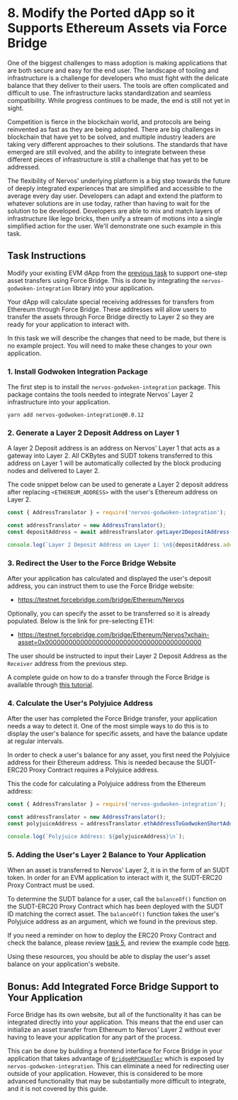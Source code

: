 # 8. Modify the Ported dApp so it Supports Ethereum Assets via Force Bridge

One of the biggest challenges to mass adoption is making applications that are both secure and easy for the end user. The landscape of tooling and infrastructure is a challenge for developers who must fight with the delicate balance that they deliver to their users. The tools are often complicated and difficult to use. The infrastructure lacks standardization and seamless compatibility. While progress continues to be made, the end is still not yet in sight.

Competition is fierce in the blockchain world, and protocols are being reinvented as fast as they are being adopted. There are big challenges in blockchain that have yet to be solved, and multiple industry leaders are taking very different approaches to their solutions. The standards that have emerged are still evolved, and the ability to integrate between these different pieces of infrastructure is still a challenge that has yet to be addressed.

The flexibility of Nervos' underlying platform is a big step towards the future of deeply integrated experiences that are simplified and accessible to the average every day user. Developers can adapt and extend the platform to whatever solutions are in use today, rather than having to wait for the solution to be developed. Developers are able to mix and match layers of infrastructure like lego bricks, then unify a stream of motions into a single simplified action for the user. We'll demonstrate one such example in this task.

## Task Instructions

Modify your existing EVM dApp from the [previous task](7.port.eth.dapp.md) to support one-step asset transfers using Force Bridge. This is done by integrating the `nervos-godwoken-integration` library into your application.

Your dApp will calculate special receiving addresses for transfers from Ethereum through Force Bridge. These addresses will allow users to transfer the assets through Force Bridge directly to Layer 2 so they are ready for your application to interact with.

In this task we will describe the changes that need to be made, but there is no example project. You will need to make these changes to your own application.

### 1. Install Godwoken Integration Package

The first step is to install the `nervos-godwoken-integration` package. This package contains the tools needed to integrate Nervos' Layer 2 infrastructure into your application.

```
yarn add nervos-godwoken-integration@0.0.12
```

### 2. Generate a Layer 2 Deposit Address on Layer 1

A layer 2 Deposit address is an address on Nervos' Layer 1 that acts as a gateway into Layer 2. All CKBytes and SUDT tokens transferred to this address on Layer 1 will be automatically collected by the block producing nodes and delivered to Layer 2.

The code snippet below can be used to generate a Layer 2 deposit address after replacing `<ETHEREUM_ADDRESS>` with the user's Ethereum address on Layer 2.

```js
const { AddressTranslator } = require('nervos-godwoken-integration');

const addressTranslator = new AddressTranslator();
const depositAddress = await addressTranslator.getLayer2DepositAddress(web3, <ETHEREUM_ADDRESS>);

console.log(`Layer 2 Deposit Address on Layer 1: \n${depositAddress.addressString}`);
```

### 3. Redirect the User to the Force Bridge Website

After your application has calculated and displayed the user's deposit address, you can instruct them to use the Force Bridge website:

* https://testnet.forcebridge.com/bridge/Ethereum/Nervos

Optionally, you can specify the asset to be transferred so it is already populated. Below is the link for pre-selecting ETH:

* https://testnet.forcebridge.com/bridge/Ethereum/Nervos?xchain-asset=0x0000000000000000000000000000000000000000

The user should be instructed to input their Layer 2 Deposit Address as the `Receiver` address from the previous step.

A complete guide on how to do a transfer through the Force Bridge is available through [this tutorial](6.use.force.bridge.to.deposit.md#3-initiate-a-force-bridge-transfer).

### 4. Calculate the User's Polyjuice Address

After the user has completed the Force Bridge transfer, your application needs a way to detect it. One of the most simple ways to do this is to display the user's balance for specific assets, and have the balance update at regular intervals.

In order to check a user's balance for any asset, you first need the Polyjuice address for their Ethereum address. This is needed because the SUDT-ERC20 Proxy Contract requires a Polyjuice address.

This the code for calculating a Polyjuice address from the Ethereum address:

```js
const { AddressTranslator } = require('nervos-godwoken-integration');

const addressTranslator = new AddressTranslator();
const polyjuiceAddress = addressTranslator.ethAddressToGodwokenShortAddress(ETHEREUM_ADDRESS);

console.log(`Polyjuice Address: ${polyjuiceAddress}\n`);
```

### 5. Adding the User's Layer 2 Balance to Your Application

When an asset is transferred to Nervos' Layer 2, it is in the form of an SUDT token. In order for an EVM application to interact with it, the SUDT-ERC20 Proxy Contract must be used.

To determine the SUDT balance for a user, call the `balanceOf()` function on the SUDT-ERC20 Proxy Contract which has been deployed with the SUDT ID matching the correct asset. The `balanceOf()` function takes the user's Polyjuice address as an argument, which we found in the previous step.

If you need a reminder on how to deploy the ERC20 Proxy Contract and check the balance, please review [task 5](5.deploy.erc20.proxy.contract.md), and review the example code [here](../code-examples/5-erc20-proxy/check-sudt-balance.js).

Using these resources, you should be able to display the user's asset balance on your application's website.

## Bonus: Add Integrated Force Bridge Support to Your Application

Force Bridge has its own website, but all of the functionality it has can be integrated directly into your application. This means that the end user can initialize an asset transfer from Ethereum to Nervos' Layer 2 without ever having to leave your application for any part of the process.

This can be done by building a frontend interface for Force Bridge in your application that takes advantage of [`BridgeRPCHandler`](https://github.com/Roger-RumbleFish/nervos-godwoken-integration/blob/master/src/bridge/force-bridge-handler.ts) which is exposed by `nervos-godwoken-integration`. This can eliminate a need for redirecting user outside of your application. However, this is considered to be more advanced functionality that may be substantially more difficult to integrate, and it is not covered by this guide.
